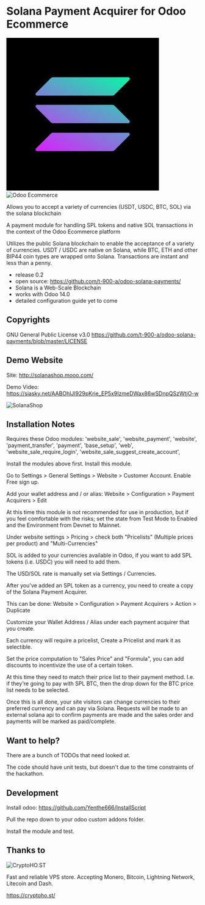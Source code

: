 Solana Payment Acquirer for Odoo Ecommerce
====================

![Solana](https://raw.githubusercontent.com/t-900-a/odoo-solana-payments/master/static/src/img/solanasol_icon.png)
![Odoo Ecommerce](https://external-content.duckduckgo.com/iu/?u=https%3A%2F%2Fimages.g2crowd.com%2Fuploads%2Fproduct%2Fimage%2Fsocial_landscape%2Fsocial_landscape_1489710415%2Fodoo-ecommerce.png&f=1&nofb=1)

Allows you to accept a variety of currencies (USDT, USDC, BTC, SOL) via the solana blockchain

A payment module for handling SPL tokens and native SOL transactions in the context of the Odoo Ecommerce platform

Utilizes the public Solana blockchain to enable the acceptance of a variety of currencies.
USDT / USDC are native on Solana, while BTC, ETH and other BIP44 coin types are wrapped onto Solana. 
Transactions are instant and less than a penny.

* release 0.2
* open source: https://github.com/t-900-a/odoo-solana-payments/
* Solana is a Web-Scale Blockchain
* works with Odoo 14.0
* detailed configuration guide yet to come

Copyrights
----------

GNU General Public License v3.0
https://github.com/t-900-a/odoo-solana-payments/blob/master/LICENSE

Demo Website
----------

Site: http://solanashop.mooo.com/

Demo Video: https://siasky.net/AABOhlJI929pKrie_EP5x9IzmeDWax86wSDnpQSzWtjO-w

![SolanaShop](https://siasky.net/PADuTEMjZiigfoHy5sJXDCg-mAS63PPsXFxYNL7S95V2NA)

Installation Notes
----------
Requires these Odoo modules:
                'website_sale',
                'website_payment',
                'website',
                'payment_transfer',
                'payment',
                'base_setup',
                'web',
                'website_sale_require_login',
                'website_sale_suggest_create_account',
                
Install the modules above first. Install this module.

Go to Settings > General Settings > Website > Customer Account.
Enable Free sign up.

Add your wallet address and / or alias: Website > Configuration > Payment Acquirers > Edit

At this time this module is not recommended for use in production, but if you feel comfortable with the risks; set the state from Test Mode to Enabled and the Environment from Devnet to Mainnet.

Under website settings > Pricing > check both "Pricelists" (Multiple prices per product) and "Multi-Currencies"

SOL is added to your currencies available in Odoo, if you want to add SPL tokens (i.e. USDC) you will need to add them.

The USD/SOL rate is manually set via Settings / Currencies.

After you've added an SPL token as a currency, you need to create a copy of the Solana Payment Acquirer.

This can be done: Website > Configuration > Payment Acquirers > Action > Duplicate

Customize your Wallet Address / Alias under each payment acquirer that you create.


Each currency will require a pricelist, Create a Pricelist and mark it as selectible.

Set the price computation to "Sales Price" and "Formula", you can add discounts to incentivize the use of a certain token.

At this time they need to match their price list to their payment method. I.e. if they're going to pay with SPL BTC, then the drop down for the BTC price list needs to be selected.


Once this is all done, your site visitors can change currencies to their preferred currency and can pay via Solana. 
Requests will be made to an external solana api to confirm payments are made and the sales order and payments will be marked as paid/complete.


Want to help?
-------------

There are a bunch of TODOs that need looked at.

The code should have unit tests, but doesn't due to the time constraints of the hackathon.


Development
-----------

Install odoo: https://github.com/Yenthe666/InstallScript

Pull the repo down to your odoo custom addons folder.

Install the module and test.


Thanks to
-----------------
![CryptoHO.ST](https://cryptoho.st/images/cryptohost_logo_sized.3.png)


Fast and reliable VPS store. Accepting Monero, Bitcoin, Lightning Network, Litecoin and Dash.

https://cryptoho.st/
